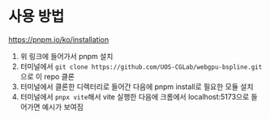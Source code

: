 # 사용 방법

https://pnpm.io/ko/installation

1. 위 링크에 들어가서 pnpm 설치
2. 터미널에서 `git clone https://github.com/UOS-CGLab/webgpu-bspline.git`으로 이 repo 클론
3. 터미널에서 클론한 디렉터리로 들어간 다음에 pnpm install로 필요한 모듈 설치
4. 터미널에서 `pnpx vite`해서 vite 실행한 다음에 크롬에서 localhost:5173으로 들어가면 예시가 보여짐
